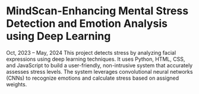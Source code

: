 # MindScan-Enhancing Mental Stress Detection and Emotion Analysis using Deep Learning
  Oct, 2023 – May, 2024 This project detects stress by analyzing facial expressions using deep learning techniques. It uses Python,  HTML, CSS, and JavaScript to build a user-friendly, non-intrusive system that accurately assesses stress levels.  The system leverages convolutional neural networks (CNNs) to recognize emotions and calculate stress based on assigned weights.
